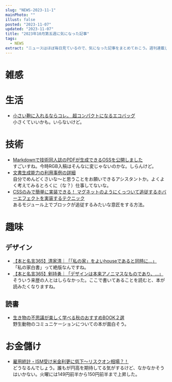 ```yaml
---
slug: "NEWS-2023-11-1"
mainPhoto: ""
illust: false
posted: "2023-11-07"
updated: "2023-11-07"
title: "2023年10月第五週に気になった記事"
tags:
  - NEWS
extract: "ニュースはほぼ毎日見ているので、気になった記事をまとめておこう。週刊連載したい。"
---
```


# 雑感

# 生活

- [小さい鞄に入れるならコレ。 超コンパクトになるエコバッグ](https://www.gizmodo.jp/2023/11/romo-ecobag.html)  
  小さくていいかも。いらないけど。

# 技術

- [Markdownで技術同人誌のPDFが生成できるOSSを公開しました](https://qiita.com/ku_suke/items/e279b7f8e01d40e52f30)  
  すごいすね。今時RGB入稿はそんなに変じゃないのかな。しらんけど。
- [文書生成能力の利用事例の詳細](https://www.evernote.com/shard/s11/client/snv?isnewsnv=true&noteGuid=86c7386a-1863-313c-cfea-76a24eec8200&noteKey=umtbAjV1McPklJs7r21o4DfLe2yYJYdh0_dpCPR2kFvITpR4rG1GjTCOhg&sn=https%3A%2F%2Fwww.evernote.com%2Fshard%2Fs11%2Fsh%2F86c7386a-1863-313c-cfea-76a24eec8200%2FumtbAjV1McPklJs7r21o4DfLe2yYJYdh0_dpCPR2kFvITpR4rG1GjTCOhg&title=%25E6%2596%2587%25E6%259B%25B8%25E7%2594%259F%25E6%2588%2590%25E8%2583%25BD%25E5%258A%259B%25E3%2581%25AE%25E5%2588%25A9%25E7%2594%25A8%25E4%25BA%258B%25E4%25BE%258B%25E3%2581%25AE%25E8%25A9%25B3%25E7%25B4%25B0)  
  自分でめんどくさいな〜と思うことをお願いできるアシスタントか。よくよく考えてみるとろくに（な？）仕事してないな。
- [CSSのみで簡単に実装できる！ マグネットのようにくっついて追従するホバーエフェクトを実装するテクニック](https://coliss.com/articles/build-websites/operation/css/magnetic-hover-effect-with-has-and-anchor-positioning.html)  
  あるモジュール上でブロックが追従するみたいな意匠をする方法。

# 趣味

## デザイン

- [【本と名言365】清家清｜「「私の家」をよいhouseであると同時に…」](https://casabrutus.com/categories/culture/382412)  
  「私の家白書」って絶版なんですね。
- [【本と名言365】剣持勇｜「デザインは本来アノニマスなものであり、…」](https://casabrutus.com/categories/culture/383305)  
  そういう来歴の人とはしらなかった。ここで書いてあることを読むと、本が読みたくなりますね。

## 読書

- [生き物の不思議が楽しく学べる秋のおすすめBOOK２選](https://www.bepal.net/archives/366487)  
  野生動物のコミュニケーションについての本が面白そう。

# お金儲け

- [雇用統計・ISM受け米金利更に低下～リスクオン相場？！](http://hiroko.yutaka-shoji.co.jp/2023/11/ism.html)  
  どうなるんでしょう。誰もが円高を期待してる気がするけど、なかなかそうはいかない。火曜には149円前半から150円前半まで上昇した。